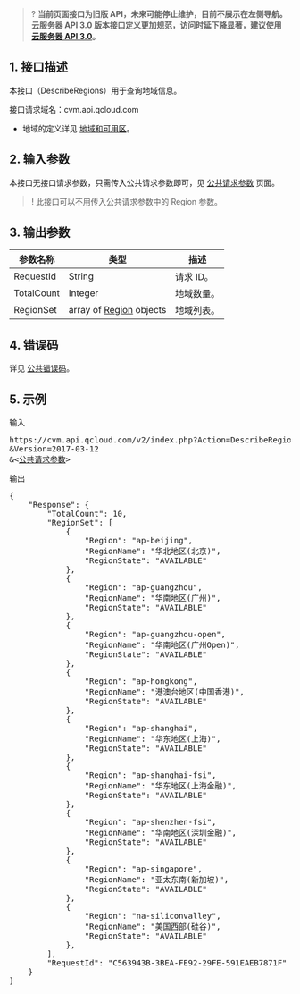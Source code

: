 >? **当前页面接口为旧版 API，未来可能停止维护，目前不展示在左侧导航。云服务器 API 3.0 版本接口定义更加规范，访问时延下降显著，建议使用 <a href="https://cloud.tencent.com/document/api/213/15689" target="_blank">云服务器 API 3.0</a>。**
>

## 1. 接口描述


本接口（DescribeRegions）用于查询地域信息。

接口请求域名：cvm.api.qcloud.com

* 地域的定义详见 [地域和可用区](https://cloud.tencent.com/document/product/213/6091)。

## 2. 输入参数

本接口无接口请求参数，只需传入公共请求参数即可，见 [公共请求参数](https://cloud.tencent.com/document/api/213/6976) 页面。
>! 此接口可以不用传入公共请求参数中的 Region 参数。

## 3. 输出参数

| 参数名称 | 类型 | 描述 |
|---------|---------|---------|
| RequestId| String| 请求 ID。|
| TotalCount| Integer| 地域数量。|
| RegionSet| array of [Region](https://cloud.tencent.com/document/product/213/6091) objects| 地域列表。|


## 4. 错误码

详见 [公共错误码](https://cloud.tencent.com/document/api/213/10146)。


## 5. 示例

输入

<pre>
https://cvm.api.qcloud.com/v2/index.php?Action=DescribeRegions
&Version=2017-03-12
&<<a href="https://cloud.tencent.com/doc/api/229/6976">公共请求参数</a>>
</pre>

输出

<pre>
{
    "Response": {
        "TotalCount": 10,
        "RegionSet": [
            {
                "Region": "ap-beijing",
                "RegionName": "华北地区(北京)",
                "RegionState": "AVAILABLE"
            },
            {
                "Region": "ap-guangzhou",
                "RegionName": "华南地区(广州)",
                "RegionState": "AVAILABLE"
            },
            {
                "Region": "ap-guangzhou-open",
                "RegionName": "华南地区(广州Open)",
                "RegionState": "AVAILABLE"
            },
            {
                "Region": "ap-hongkong",
                "RegionName": "港澳台地区(中国香港)",
                "RegionState": "AVAILABLE"
            },
            {
                "Region": "ap-shanghai",
                "RegionName": "华东地区(上海)",
                "RegionState": "AVAILABLE"
            },
            {
                "Region": "ap-shanghai-fsi",
                "RegionName": "华东地区(上海金融)",
                "RegionState": "AVAILABLE"
            },
            {
                "Region": "ap-shenzhen-fsi",
                "RegionName": "华南地区(深圳金融)",
                "RegionState": "AVAILABLE"
            },
            {
                "Region": "ap-singapore",
                "RegionName": "亚太东南(新加坡)",
                "RegionState": "AVAILABLE"
            },
            {
                "Region": "na-siliconvalley",
                "RegionName": "美国西部(硅谷)",
                "RegionState": "AVAILABLE"
            },
        ],
        "RequestId": "C563943B-3BEA-FE92-29FE-591EAEB7871F"
    }
}
</pre>

